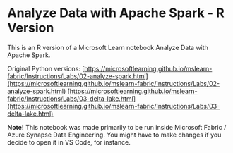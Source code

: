 # Analyze Data with Apache Spark - R Version
This is an R version of a Microsoft Learn notebook Analyze Data with Apache Spark.

Original Python versions:
[https://microsoftlearning.github.io/mslearn-fabric/Instructions/Labs/02-analyze-spark.html](https://microsoftlearning.github.io/mslearn-fabric/Instructions/Labs/02-analyze-spark.html)
[https://microsoftlearning.github.io/mslearn-fabric/Instructions/Labs/03-delta-lake.html](https://microsoftlearning.github.io/mslearn-fabric/Instructions/Labs/03-delta-lake.html)

**Note!** This notebook was made primarily to be run inside Microsoft Fabric / Azure Synapse Data Engineering. You might have to make changes if you decide to open it in VS Code, for instance.
